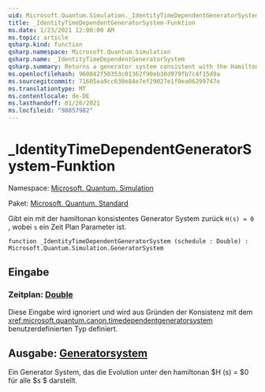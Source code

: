 ```yaml
---
uid: Microsoft.Quantum.Simulation._IdentityTimeDependentGeneratorSystem
title: _IdentityTimeDependentGeneratorSystem-Funktion
ms.date: 1/23/2021 12:00:00 AM
ms.topic: article
qsharp.kind: function
qsharp.namespace: Microsoft.Quantum.Simulation
qsharp.name: _IdentityTimeDependentGeneratorSystem
qsharp.summary: Returns a generator system consistent with the Hamiltonian `H(s) = 0`, where `s` is a schedule parameter.
ms.openlocfilehash: 960842f50353c01362f90eb38d979fb7c4f15d9a
ms.sourcegitcommit: 71605ea9cc630e84e7ef29027e1f0ea06299747e
ms.translationtype: MT
ms.contentlocale: de-DE
ms.lasthandoff: 01/26/2021
ms.locfileid: "98857982"
---
```

# <a name="_identitytimedependentgeneratorsystem-function"></a>_IdentityTimeDependentGeneratorSystem-Funktion

Namespace: [Microsoft. Quantum. Simulation](xref:Microsoft.Quantum.Simulation)

Paket: [Microsoft. Quantum. Standard](https://nuget.org/packages/Microsoft.Quantum.Standard)


Gibt ein mit der hamiltonan konsistentes Generator System zurück `H(s) = 0` , wobei `s` ein Zeit Plan Parameter ist.

```qsharp
function _IdentityTimeDependentGeneratorSystem (schedule : Double) : Microsoft.Quantum.Simulation.GeneratorSystem
```


## <a name="input"></a>Eingabe

### <a name="schedule--double"></a>Zeitplan: [Double](xref:microsoft.quantum.lang-ref.double)

Diese Eingabe wird ignoriert und wird aus Gründen der Konsistenz mit dem <xref:microsoft.quantum.canon.timedependentgeneratorsystem> benutzerdefinierten Typ definiert.



## <a name="output--generatorsystem"></a>Ausgabe: [Generatorsystem](xref:Microsoft.Quantum.Simulation.GeneratorSystem)

Ein Generator System, das die Evolution unter den hamiltonan $H (s) = $0 für alle $s $ darstellt.